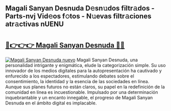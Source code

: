 ## Magali Sanyan Desnuda D𝚎sn𝚞dos filtr𝚊dos - Parts-nvj Vid𝚎os f𝚘tos - N𝚞evas filtr𝚊ciones atr𝚊ctivas nUENU

# <h2><a href="http://mb4h0wk.tromn.icu/?c=Magali+Sanyan+Desnuda">🔗👉👉👉 Magali Sanyan Desnuda 🔗🔗</a></h2>

[![Magali Sanyan Desnuda nuevo](https://i.imgur.com/pEAQMta.gif)](http://mb4h0wk.tromn.icu/?c=Magali+Sanyan+Desnuda)
Magali Sanyan Desnuda, una personalidad intrigante y enigmática, elude la categorización simple. Su uso innovador de los medios digitales para la autopresentación ha cautivado y enfurecido a los espectadores, estimulando debates sobre el consentimiento, la identidad y la esencia de las sociedades en línea. Aunque sus planes futuros no están claros, su papel en la redefinición de la comunidad en línea es incuestionable. Impulsado por una determinación inquebrantable y un encanto innegable, el progreso de Magali Sanyan Desnuda en el ámbito digital es implacable.
